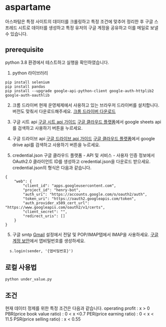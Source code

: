 # aspartame
아스파탐은 특정 사이트의 데이터를 크롤링하고 특정 조건에 맞추어 정리한 후 구글 스프레드 시트로 데이터를 생성하고 특정 유저의 구글 계정을 공유하고 이를 메일로 보낼 수 있습니다.

## prerequisite
python 3.8 환경에서 테스트하고 실행을 확인하였습니다.

1. python 라이브러리
```
pip install selenium
pip install pandas
pip install --upgrade google-api-python-client google-auth-httplib2 google-auth-oauthlib
```

2. 크롬 드라이버
현재 운영체제에서 사용하고 있는 브라우저 드라이버를 설치합니다. 버전도 맞춰서 다운로드해주세요.
[크롬 드라이버 다운로드](https://sites.google.com/a/chromium.org/chromedriver/downloads)

3. 구글 시트 api
[구글 시트 api 가이드](https://developers.google.com/sheets/api/guides/concepts)
[구글 클라우드 플랫폼](https://console.cloud.google.com/)에서 google sheets api를 검색하고 사용하기 버튼을 누르세요.

4. 구글 드라이브 api
[구글 드라이브 api 가이드](https://developers.google.com/drive/api/v3/quickstart/python)
[구글 클라우드 플랫폼](https://console.cloud.google.com/)에서 google drive api를 검색하고 사용하기 버튼을 누르세요.

5. credential.json
구글 클라우드 플랫폼 - API 및 서비스 - 사용자 인증 정보에서 OAuth2.0 클라이언트 ID를 생성하고 credential.json을 다운로드 받으세요. credential.json의 형식은 다음과 같습니다.
```
{
    "web": {
        "client_id": "apps.googleusercontent.com",
        "project_id": "henry-bot",
        "auth_uri": "https://accounts.google.com/o/oauth2/auth",
        "token_uri": "https://oauth2.googleapis.com/token",
        "auth_provider_x509_cert_url": "https://www.googleapis.com/oauth2/v1/certs",
        "client_secret": "",
        "redirect_uris": []
    }
}
```

5. 구글 smtp
[Gmail](http://gmail.com/) 설정에서 전달 및 POP/IMAP탭에서 IMAP을 사용하세요.
[구글 계정 보안](https://myaccount.google.com/security)에서 앱비밀번호를 생성하세요.
```
  s.login(sender, '{앱비밀번호}')
```

## 로컬 사용법
```
python under_value.py
```

## 조건
현재 데이터 정제를 위한 특정 조건은 다음과 같습니다.
operating profit : x > 0
PBR(price book value ratio) : 0 < x <0.7
PER(price earning ratio) : 0 < x < 11.5
PSR(price selling ratio) : x < 0.55
